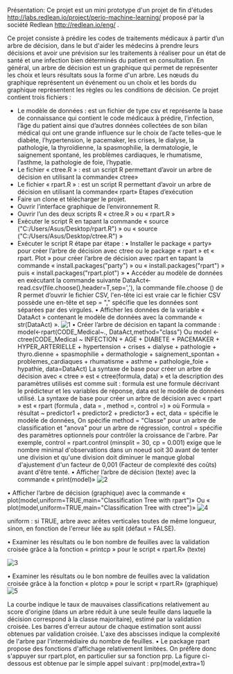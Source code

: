 Présentation:
Ce projet est un mini prototype d'un projet de fin d'études http://labs.redlean.io/project/perio-machine-learning/ proposé par la société Redlean http://redlean.io/eng/ .

Ce projet consiste à prédire les codes de traitements médicaux à partir d’un arbre de décision, dans le but d'aider les médecins à prendre leurs décisions et avoir une prévision sur les traitements à réaliser pour un état de santé et une infection bien déterminés du patient en consultation.
En général, un arbre de décision est un graphique qui permet de représenter les choix et leurs résultats sous la forme d'un arbre. Les nœuds du graphique représentent un événement ou un choix et les bords du graphique représentent les règles ou les conditions de décision. 
 Ce projet contient trois fichiers :
-	Le modèle de données : est un fichier de type csv et représente la  base de connaissance qui contient le code médicaux à prédire, l’infection, l’âge du patient ainsi que d’autres données collectées de son bilan médical qui ont une grande influence sur le choix de l’acte telles-que le diabète, l’hypertension, le pacemaker, les crises, le dialyse, la pathologie, la thyroïdienne, la spasmophilie, la dermatologie, le saignement spontané, les problèmes cardiaques, le rhumatisme, l’asthme, la pathologie de foie, l’hypatie.
-	Le fichier « ctree.R » : est un script R permettant d’avoir un arbre de décision en utilisant la commande« ctree»
-	Le fichier « rpart.R » : est un script R permettant d’avoir un arbre de décision en utilisant  la commande« rpart»
Etapes d’exécution
-	Faire un clone et télécharger le projet.
-	Ouvrir l’interface graphique de l’environnement R.
-	Ouvrir l’un des deux scripts R « ctree.R » ou « rpart.R »
-	Exécuter le script R en tapant la commande « source ("C:/Users/Asus/Desktop/rpart.R") » ou « source ("C:/Users/Asus/Desktop/ctree.R") »
-	 Exécuter le script R étape par étape :
•	Installer le package « party» pour créer l’arbre de décision avec ctree ou le package « rpart » et « rpart. Plot » pour créer l’arbre de décision avec rpart en tapant la commande « install.packages("party") » ou « install.packages("rpart") » puis « install.packages("rpart.plot") »
•	Accéder au modèle de données en exécutant la commande suivante DataAct<-read.csv(file.choose(),header=T,sep=','), la commande file.choose () de R permet d’ouvrir le fichier CSV, l'en-tête ici est vraie car le fichier CSV possède une en-tête et sep = "," spécifie que les données sont séparées par des virgules.
•	Afficher les données de la variable « DataAct » contenant le modèle de données avec la commande « str(DataAct) ».
![1](https://user-images.githubusercontent.com/29728117/27640810-1f411204-5c12-11e7-8544-ad08c3571c88.PNG)
•	Créer l’arbre de décision en tapant la commande :
model<-rpart(CODE_Medical~., DataAct,method="class") 
Ou 
model <- ctree(CODE_Medical ~ INFECTION + AGE + DIABETE + PACEMAKER + HYPER_ARTERIELLE + hypertension + crises + dialyse + pathologie + thyro.dienne + spasmophilie + dermathologie + saignement_spontan + problemes_cardiaques + rhumatisme + asthme + pathologie_foie + hypathie, data=DataAct) 
La syntaxe de base pour créer un arbre de décision avec « ctree » est 
« ctree(formula, data) » et la description des paramètres utilisés  est comme suit : formula est une formule décrivant le prédicteur et les variables de réponse, data est le modèle de données utilisé.
La syntaxe de base pour créer un arbre de décision avec « rpart » est « rpart (formula , data = , method =, control =) » où Formula = résultat ~ predictor1 + predictor2 + predictor3 + ect, data = spécifie le modèle de données, On spécifie method = "Classe" pour un arbre de classification et "anova" pour un arbre de régression,  control = spécifie des paramètres optionnels pour contrôler la croissance de l'arbre. Par exemple, control = rpart.control (minsplit = 30, cp = 0.001) exige que le nombre minimal d'observations dans un noeud soit 30 avant de tenter une division et qu'une division doit diminuer le manque global d'ajustement d'un facteur de 0,001 (Facteur de complexité des coûts) avant d'être tenté.
•	Afficher l’arbre de décision (texte) avec la commande « print(model)»
![2](https://user-images.githubusercontent.com/29728117/27641152-f7b8238e-5c12-11e7-872b-8adf66df7032.PNG)

•	Afficher l’arbre de décision (graphique) avec la commande « plot(model,uniform=TRUE,main="Classification Tree with rpart")»
Ou « plot(model,uniform=TRUE,main="Classification Tree with ctree")»
![4](https://user-images.githubusercontent.com/29728117/27641401-986b40b8-5c13-11e7-8b12-60ec601eb4d4.PNG)

uniform : si TRUE, arbre avec arêtes verticales toutes de même longueur, sinon, en fonction de l'erreur liée au split (défaut = FALSE).

•	Examiner les résultats ou le bon nombre de feuilles avec la validation croisée grâce à la fonction « printcp »  pour le script « rpart.R» (texte)

![3](https://user-images.githubusercontent.com/29728117/27641552-1db49c74-5c14-11e7-804f-72e660d7a2d9.png)

•	Examiner les résultats ou le bon nombre de feuilles avec la validation croisée grâce à la fonction « plotcp »  pour le script « rpart.R» (graphique)
![5](https://user-images.githubusercontent.com/29728117/27641670-73c78a9a-5c14-11e7-9be0-2c4654ee758a.PNG)

La courbe indique le taux de mauvaises classifications relativement au score d'origine (dans un arbre réduit à une seule feuille dans laquelle la décision correspond à la classe majoritaire), estimé par la validation croisée. Les barres d'erreur autour de chaque estimation sont aussi obtenues par validation croisée. L'axe des abscisses indique la complexité de l'arbre par l'intermédiaire du nombre de feuilles.
•	Le package rpart propose des fonctions d'affichage relativement limitées. On préfère donc s'appuyer sur rpart.plot, en particulier sur sa fonction prp. La figure ci-dessous est obtenue par le simple appel suivant : prp(model,extra=1)
